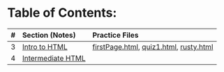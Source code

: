 # Table of Contents:

| #        | Section (Notes)                               | Practice Files |
| :------: | :-------------------------------------------- | :------------- |
| 3        | [Intro to HTML](/Sec3_IntroToHTML/README.md) | [firstPage.html](/Sec3_IntroToHTML/firstPage.html), [quiz1.html](/Sec3_IntroToHTML/quiz1.html), [rusty.html](/Sec3_IntroToHTML/rusty.html) |
| 4        | [Intermediate HTML](/Sec4_IntermediateHTML/README.md) | |
